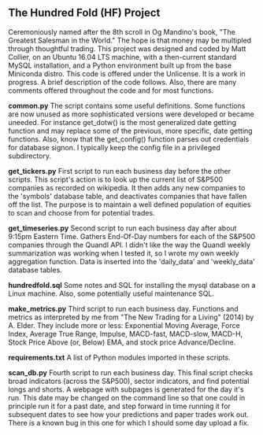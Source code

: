 <p style="text-align: center;"> <h2> The Hundred Fold (HF) Project </h2></p>

Ceremoniously named after the 8th scroll in Og Mandino's book, "The Greatest Salesman in the World." The hope is that money may be multipled through thoughtful trading. This project was designed and coded by Matt Collier, on an Ubuntu 16.04 LTS machine, with a then-current standard MySQL installation, and a Python environment built up from the base Miniconda distro. This code is offered under the Unlicense. It is a work in progress. A brief description of the code follows. Also, there are many comments offered throughout the code and for most functions.

**common.py**
The script contains some useful definitions. Some functions are now unused as more sophisticated versions were developed or became uneeded. For instance get_dotw() is the most generalized date getting function and may replace some of the previous, more specific, date getting functions. Also, know that the get_config() function parses out credentials for database signon. I typically keep the config file in a privileged subdirectory.

**get_tickers.py**
First script to run each business day before the other scripts. This script's action is to look up the current list of S&P500 companies as recorded on wikipedia. It then adds any new companies to the 'symbols' database table, and deactivates companies that have fallen off the list. The purpose is to maintain a well defined population of equities to scan and choose from for potential trades.

**get_timeseries.py**
Second script to run each business day after about 9:15pm Eastern Time. Gathers End-Of-Day numbers for each of the S&P500 companies through the Quandl API. I didn't like the way the Quandl weekly summarization was working when I tested it, so I wrote my own weekly aggregation function. Data is inserted into the 'daily_data' and 'weekly_data' database tables.

**hundredfold.sql**
Some notes and SQL for installing the mysql database on a Linux machine. Also, some potentially useful maintenance SQL.

**make_metrics.py**
Third script to run each business day. Functions and metrics as interpreted by me from "The New Trading for a Living" (2014) by A. Elder. They include more or less: Exponential Moving Average, Force Index, Average True Range, Impulse, MACD-fast, MACD-slow, MACD-H, Stock Price Above (or, Below) EMA, and stock price Advance/Decline.

**requirements.txt**
A list of Python modules imported in these scripts.

**scan_db.py**
Fourth script to run each business day. This final script checks broad indicators (across the S&P500), sector indicators, and find potential longs and shorts. A webpage with subpages is generated for the day it's run. This date may be changed on the command line so that one could in principle run it for a past date, and step forward in time running it for subsequent dates to see how your predictions and paper trades work out. There is a known bug in this one for which I should some day upload a fix.


